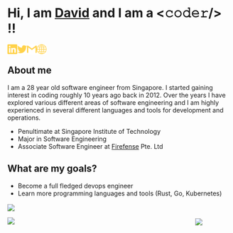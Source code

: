 <!-- Self Introduction-->

# Hi, I am [David](https://kohhuanyin.com/) and I am a <𝚌𝚘𝚍𝚎𝚛/> !!

[<img align="left" alt="David | LinkedIn" width="22px" src="./assets/linkedin.svg" />][linkedin]
[<img align="left" alt="David | Twitter" width="22px" src="./assets/twitter.svg" />][twitter]
[<img align="left" alt="David | Gmail" width="22px" src="./assets/gmail.svg" />][gmail]
[<img align="left" alt="David | Website" width="22px" src="./assets/internet.svg" />][personalsite]
</br>

## **About me**

I am a 28 year old software engineer from Singapore. I started gaining interest in coding roughly 10 years ago back in 2012. Over the years I have explored various different areas of software engineering and I am highly experienced in several different languages and tools for development and operations.

- Penultimate at Singapore Institute of Technology
- Major in Software Engineering
- Associate Software Engineer at [Firefense] Pte. Ltd

## What are my goals?

- Become a full fledged devops engineer
- Learn more programming languages and tools (Rust, Go, Kubernetes)

<img align="center" src="https://github-readme-activity-graph.cyclic.app/graph?username=alphonsekoh&theme=tokyo-night">

<p align="center">
<img align="left" width="423" src="https://github-readme-streak-stats.herokuapp.com/?user=alphonsekoh&theme=tokyonight">
<p align="left">
  <img align="center" width="423" src="https://github-readme-stats.vercel.app/api/top-langs/?username=alphonsekoh&layout=compact&theme=tokyonight&hide=html,jupyter%20notebook,css&langs_count=6">
  </p>
</p>

<!-- Constants -->

[linkedin]: https://www.linkedin.com/in/koh-huan-yin/
[gmail]: mailto:alphonsekoh@gmail.com
[twitter]: https://twitter.com/huan_xcv
[personalsite]: https://kohhuanyin.com/
[firefense]: https://www.firefense.com/
